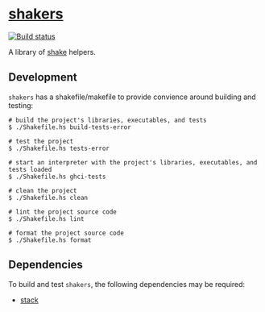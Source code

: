 # [shakers][shakers]

[![Build status][travis-img]][travis]

A library of [shake][shake] helpers.

## Development

`shakers` has a shakefile/makefile to provide convience around building and testing:

    # build the project's libraries, executables, and tests
    $ ./Shakefile.hs build-tests-error
    
    # test the project
    $ ./Shakefile.hs tests-error
    
    # start an interpreter with the project's libraries, executables, and tests loaded
    $ ./Shakefile.hs ghci-tests
    
    # clean the project
    $ ./Shakefile.hs clean
    
    # lint the project source code
    $ ./Shakefile.hs lint
    
    # format the project source code
    $ ./Shakefile.hs format

## Dependencies

To build and test `shakers`, the following dependencies may be required:

+ [stack][stack]


[shakers]:       https://github.com/swift-nav/shakers
[hackage]:       https://hackage.haskell.org/package/shakers
[hackage-img]:   https://img.shields.io/hackage/v/shakers.svg?style=flat
[travis]:        https://travis-ci.org/swift-nav/shakers
[travis-img]:    https://img.shields.io/travis/swift-nav/shakers/master.svg?style=flat
[deps]:          http://packdeps.haskellers.com/feed?needle=shakers
[deps-img]:      https://img.shields.io/hackage-deps/v/shakers.svg?style=flat
[basic-prelude]: https://github.com/snoyberg/basic-prelude
[stack]:         https://docs.haskellstack.org/en/stable/README/#how-to-install
[shake]:         http://shakebuild.com/
